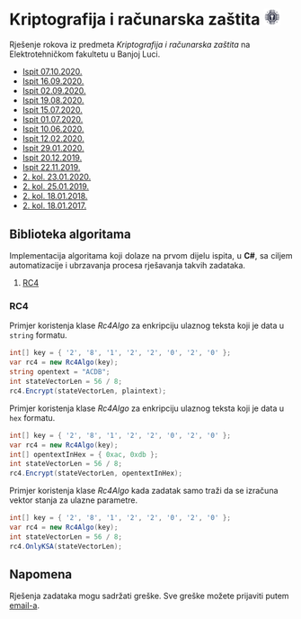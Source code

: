 # Kriptografija i računarska zaštita <img width="30px" src="https://raw.githubusercontent.com/AleksaMCode/kriptografija-i-racunarska-zastita/main/crypto.png" />
Rješenje rokova iz predmeta *Kriptografija i računarska zaštita* na Elektrotehničkom fakultetu u Banjoj Luci.

* [Ispit 07.10.2020.](https://github.com/AleksaMCode/kriptografija-i-racunarska-zastita/tree/main/ispit_20201007)
* [Ispit 16.09.2020.](https://github.com/AleksaMCode/kriptografija-i-racunarska-zastita/tree/main/ispit_20200916)
* [Ispit 02.09.2020.](https://github.com/AleksaMCode/kriptografija-i-racunarska-zastita/tree/main/ispit_20200902)
* [Ispit 19.08.2020.](https://github.com/AleksaMCode/kriptografija-i-racunarska-zastita/tree/main/ispit_20200819)
* [Ispit 15.07.2020.](https://github.com/AleksaMCode/kriptografija-i-racunarska-zastita/tree/main/ispit_20200715)
* [Ispit 01.07.2020.](https://github.com/AleksaMCode/kriptografija-i-racunarska-zastita/tree/main/ispit_20200701)
* [Ispit 10.06.2020.](https://github.com/AleksaMCode/kriptografija-i-racunarska-zastita/tree/main/ispit_20200610)
* [Ispit 12.02.2020.](https://github.com/AleksaMCode/kriptografija-i-racunarska-zastita/tree/main/ispit_20200212)
* [Ispit 29.01.2020.](https://github.com/AleksaMCode/kriptografija-i-racunarska-zastita/tree/main/ispit_20200129)
* [Ispit 20.12.2019.](https://github.com/AleksaMCode/kriptografija-i-racunarska-zastita/tree/main/ispit_20191220)
* [Ispit 22.11.2019.](https://github.com/AleksaMCode/kriptografija-i-racunarska-zastita/tree/main/ispit_20191122)
* [2. kol. 23.01.2020.](https://github.com/AleksaMCode/kriptografija-i-racunarska-zastita/tree/main/kolokvijum_20200123)
* [2. kol. 25.01.2019.](https://github.com/AleksaMCode/kriptografija-i-racunarska-zastita/tree/main/kolokvijum_20190125)
* [2. kol. 18.01.2018.](https://github.com/AleksaMCode/kriptografija-i-racunarska-zastita/tree/main/kolokvijum_20180118)
* [2. kol. 18.01.2017.](https://github.com/AleksaMCode/kriptografija-i-racunarska-zastita/tree/main/kolokvijum_20170118)

## Biblioteka algoritama
<p align="justify">Implementacija algoritama koji dolaze na prvom dijelu ispita, u <b>C#</b>, sa ciljem automatizacije i ubrzavanja procesa rješavanja takvih zadataka.</p>
<ol>
    <li><a href="./Biblioteka">RC4</a></li>
</ol>

### RC4
Primjer koristenja klase <i>Rc4Algo</i> za enkripciju ulaznog teksta koji je data u `string` formatu.
```C#
int[] key = { '2', '8', '1', '2', '2', '0', '2', '0' };
var rc4 = new Rc4Algo(key);
string opentext = "ACDB";
int stateVectorLen = 56 / 8;
rc4.Encrypt(stateVectorLen, plaintext);
```
Primjer koristenja klase <i>Rc4Algo</i> za enkripciju ulaznog teksta koji je data u `hex` formatu.
```C#
int[] key = { '2', '8', '1', '2', '2', '0', '2', '0' };
var rc4 = new Rc4Algo(key);
int[] opentextInHex = { 0xac, 0xdb };
int stateVectorLen = 56 / 8;
rc4.Encrypt(stateVectorLen, opentextInHex);
```
Primjer koristenja klase <i>Rc4Algo</i> kada zadatak samo traži da se izračuna vektor stanja za ulazne parametre.
```C#
int[] key = { '2', '8', '1', '2', '2', '0', '2', '0' };
var rc4 = new Rc4Algo(key);
int stateVectorLen = 56 / 8;
rc4.OnlyKSA(stateVectorLen);
```

## Napomena
Rješenja zadataka mogu sadržati greške. Sve greške možete prijaviti putem [email-a](mailto:aleksamcode@gmail.com?subject=[GitHub-Kriptografija-rjesenja-ispita-greska]).